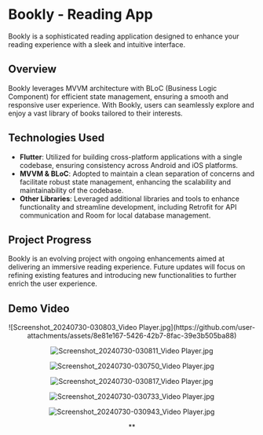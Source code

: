 # Bookly - Reading App

Bookly is a sophisticated reading application designed to enhance your reading experience with a sleek and intuitive interface.

## Overview

Bookly leverages MVVM architecture with BLoC (Business Logic Component) for efficient state management, ensuring a smooth and responsive user experience. With Bookly, users can seamlessly explore and enjoy a vast library of books tailored to their interests.

## Technologies Used

- **Flutter**: Utilized for building cross-platform applications with a single codebase, ensuring consistency across Android and iOS platforms.
- **MVVM & BLoC**: Adopted to maintain a clean separation of concerns and facilitate robust state management, enhancing the scalability and maintainability of the codebase.
- **Other Libraries**: Leveraged additional libraries and tools to enhance functionality and streamline development, including Retrofit for API communication and Room for local database management.

## Project Progress

Bookly is an evolving project with ongoing enhancements aimed at delivering an immersive reading experience. Future updates will focus on refining existing features and introducing new functionalities to further enrich the user experience.

## Demo Video

<div align="center">
![Screenshot_20240730-030803_Video Player.jpg](https://github.com/user-attachments/assets/8e81e167-5426-42b7-8fac-39e3b505ba88)

![Screenshot_20240730-030811_Video Player.jpg](https://github.com/user-attachments/assets/297f4115-80e3-4237-af9e-0ce2c7676ed9)

![Screenshot_20240730-030750_Video Player.jpg](https://github.com/user-attachments/assets/a15e6311-20b5-4702-b58e-2ec68627b732)

![Screenshot_20240730-030817_Video Player.jpg](https://github.com/user-attachments/assets/4297f9b2-8a29-4d91-be6a-d87ce112e4f1)

![Screenshot_20240730-030733_Video Player.jpg](https://github.com/user-attachments/assets/810406c9-3727-4794-ba0b-14bc8f90d06e)

![Screenshot_20240730-030943_Video Player.jpg](https://github.com/user-attachments/assets/28b46ff6-a5be-4280-a112-24735f3c5afc)

**


</div>
